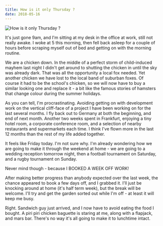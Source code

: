 ```yaml
---
title: How is it only Thursday ?
date: 2018-05-16
---
```


![How is it only Thursday ?](https://source.unsplash.com/_nRpqIBM40Q/1600x900)

It's just gone 9am, and I'm sitting at my desk in the office at work, still not really awake. I woke at 5 this morning, then fell back asleep for a couple of hours before scraping myself out of bed and getting on with the morning routine.

We are a chicken down. In the middle of a perfect storm of child-induced mayhem last night I didn't get around to shutting the chicken in until the sky was already dark. That was all the opportunity a local fox needed. Yet another chicken we have lost to the local band of suburban foxes. Of course it had to be the school's chicken, so we will now have to buy a similar looking one and replace it - a bit like the famous stories of hamsters that change colour during the summer holidays.

As you can tell, I'm procrastinating. Avoiding getting on with development work on the vertical cliff-face of a project I have been working on for the last several months. I fly back out to Germany at both the beginning, and end of next month. Another two weeks spent in Frankfurt, enjoying a tiny hotel room, a corporate conference room, and a selection of nearby restaurants and supermarkets each time. I think I've flown more in the last 12 months than the rest of my life added together.

It feels like Friday today. I'm not sure why. I'm already wondering how we are going to make it through the weekend at home - we are going to a wedding reception tomorrow night, then a football tournament on Saturday, and a rugby tournament on Sunday.

Never mind though - because I BOOKED A WEEK OFF WORK!

After making better progress than anybody expected over the last week, the chance appeared to book a few days off, and I grabbed it. I'll just be knocking around at home (it's half term week), but the break will be welcome. I'll try and get the garden sorted out while I'm off - at least it will keep me busy.

Right. Sandwich guy just arrived, and I now have to avoid eating the food I bought. A piri piri chicken baguette is staring at me, along with a flapjack, and mars bar. There's no way it's all going to make it to lunchtime intact.